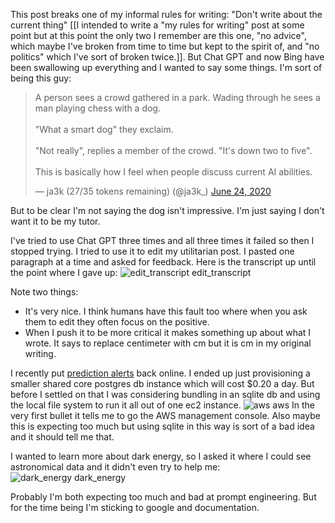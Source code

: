 This post breaks one of my informal rules for writing: "Don't write about the current thing" [[I intended to write a "my rules for writing" post at some point but at this point the only two I remember are this one, "no advice", which maybe I've broken from time to time but kept to the spirit of, and "no politics" which I've sort of broken twice.]]. But Chat GPT and now Bing have been swallowing up everything and I wanted to say some things. I'm sort of being this guy:

<blockquote class="twitter-tweet"><p lang="en" dir="ltr">A person sees a crowd gathered in a park. Wading through he sees a man playing chess with a dog. <br><br>&quot;What a smart dog&quot; they exclaim.<br><br>&quot;Not really&quot;, replies a member of the crowd. &quot;It&#39;s down two to five&quot;.<br><br>This is basically how I feel when people discuss current AI abilities.</p>&mdash; ja3k (27/35 tokens remaining) (@ja3k_) <a href="https://twitter.com/ja3k_/status/1275787443292299266?ref_src=twsrc%5Etfw">June 24, 2020</a></blockquote> <script async src="https://platform.twitter.com/widgets.js" charset="utf-8"></script>

But to be clear I'm not saying the dog isn't impressive. I'm just saying I don't want it to be my tutor.

I've tried to use Chat GPT three times and all three times it failed so then I stopped trying. I tried to use it to edit my utilitarian post. I pasted one paragraph at a time and asked for feedback. Here is the transcript up until the point where I gave up:
![edit_transcript edit_transcript](/asset/pic/gpt/edit_transcript.png)

Note two things:

- It's very nice. I think humans have this fault too where when you ask them to edit they often focus on the positive.
- When I push it to be more critical it makes something up about what I wrote. It says to replace centimeter with cm but it is cm in my original writing.

I recently put [prediction alerts](https://www.predictionalerts.com) back online. I ended up just provisioning a smaller shared core postgres db instance which will cost $0.20 a day. But before I settled on that I was considering bundling in an sqlite db and using the local file system to run it all out of one ec2 instance.
![aws aws](/asset/pic/gpt/aws.png)
In the very first bullet it tells me to go the AWS management console. Also maybe this is expecting too much but using sqlite in this way is sort of a bad idea and it should tell me that.

I wanted to learn more about dark energy, so I asked it where I could see astronomical data and it didn't even try to help me:
![dark_energy dark_energy](/asset/pic/gpt/astro.png)

Probably I'm both expecting too much and bad at prompt engineering. But for the time being I'm sticking to google and documentation.
